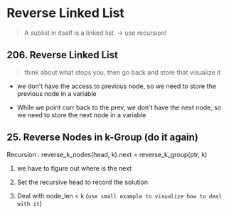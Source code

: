 # Reverse Linked List 

> A sublist in itself is a linked list. -> use recursion!

## 206. Reverse Linked List

> think about what stops you, then go back and store that 
> visualize it

- we don't have the access to previous node, so we need to store the previous node in a variable

- While we point curr back to the prev, we don't have the next node, so we need to store the next node in a variable

## 25. Reverse Nodes in k-Group (do it again)

Recursion : reverse_k_nodes(head, k).next = reverse_k_group(ptr, k)

1. we have to figure out where is the next 

2. Set the recursive head to record the solution

3. Deal with node_len < k (`use small example to visualize how to deal with it`)